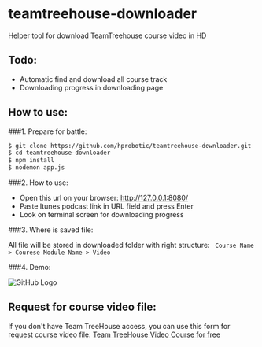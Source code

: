 # teamtreehouse-downloader
Helper tool for download TeamTreehouse course video in HD

## Todo:

- Automatic find and download all course track
- Downloading progress in downloading page

## How to use:

###1. Prepare for battle:

```bash
$ git clone https://github.com/hprobotic/teamtreehouse-downloader.git
$ cd teamtreehouse-downloader
$ npm install
$ nodemon app.js
```

###2. How to use:

- Open this url on your browser: http://127.0.0.1:8080/
- Paste Itunes podcast link in URL field and press Enter
- Look on terminal screen for downloading progress


###3. Where is saved file:

All file will be stored in downloaded folder with right structure:
` Course Name > Courese Module Name > Video`

###4. Demo:

![GitHub Logo](http://i.imgur.com/cZIhpvL.png)



## Request for course video file:

If you don't have Team TreeHouse access, you can use this form for request course video file:
[Team TreeHouse Video Course for free](http://reactvn.net/teamtreehouse-download/)
